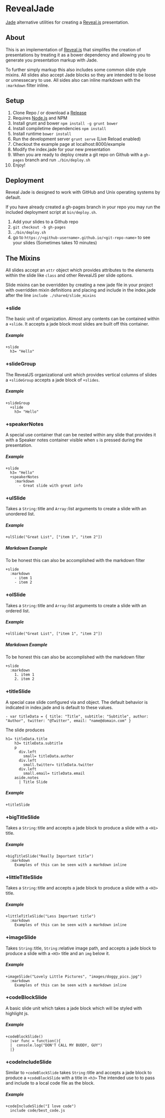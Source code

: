 RevealJade
==========

[Jade](https://github.com/visionmedia/jade) alternative utilities for creating a [Reveal.js](https://github.com/hakimel/reveal.js) presentation.

## About

This is an implementation of [Reveal.js](https://github.com/hakimel/reveal.js) that simplifes the creation of presentations by treating it as a bower dependency and allowing you to generate you presentation markup with Jade.

To further simply markup this also includes some common slide style mixins. All slides also accept Jade blocks so they are intended to be loose or unnessecary to use. All sides also can inline markdown with the `:markdown` filter inline.


## Setup

1. Clone Repo / or download a [Release](https://github.com/ninjapanzer/RevealJade/releases)
2. Requires [Node.js](https://nodejs.org/en/) and NPM
3. Install grunt and bower `npm install -g grunt bower`
4. Install compiletime dependencies `npm install`
5. Install runtime `bower install`
6. Run the development server `grunt serve` (Live Reload enabled)
7. Checkout the example page at localhost:8000/example
8. Modify the index.jade for your new presentation
9. When you are ready to deploy create a git repo on Github with a `gh-pages` branch and run `./bin/deploy.sh`
11. Enjoy!

## Deployment

Reveal Jade is designed to work with GitHub and Unix operating systems by default.

If you have already created a gh-pages branch in your repo you may run the included deployment script at `bin/deploy.sh`.

1. Add your slides to a Github repo
2. `git checkout -b gh-pages`
3. `./bin/deploy.sh`
4. go to `https://<github-username>.github.io/<git-repo-name>` to see your slides (Sometimes takes 10 minutes)

## The Mixins

All slides accept an `attr` object which provides attributes to the elements within the slide like `class` and other RevealJS per slide options.

Slide mixins can be overridden by creating a new jade file in your project with overridden mixin definitions and placing and include in the index.jade after the line `include ./shared/slide_mixins`

### +slide

The basic unit of organization. Almost any contents can be contained within a `+slide`. It accepts a jade block most slides are built off this container.

##### Example
```
+slide
  h3= "Hello"
```

### +slideGroup

The RevealJS organizational unit which provides vertical columns of slides a `+slideGroup` accepts a jade block of `+slides`.

##### Example
```
+slideGroup
  +slide
    h3= "Hello"
```

### +speakerNotes

A special use container that can be nested within any slide that provides it with a Speaker notes container visible when `s` is pressed during the presentation.

##### Example
```
+slide
  h3= "Hello"
  +speakerNotes
    :markdown
      - Great slide with great info
```

### +ulSlide

Takes a `String:`title and `Array:`list arguments to create a slide with an unordered list.

##### Example
```
+ulSlide("Great List", ["item 1", "item 2"])
```

##### Markdown Example
To be honest this can also be accomplished with the markdown filter
```
+slide
  :markdown
    - item 1
    - item 2
```

### +olSlide

Takes a `String:`title and `Array:`list arguments to create a slide with an ordered list.

##### Example
```
+olSlide("Great List", ["item 1", "item 2"])
```

##### Markdown Example
To be honest this can also be accomplished with the markdown filter
```
+slide
  :markdown
    1. item 1
    2. item 2
```

### +titleSlide

A special case slide configured via and object. The default behavior is indicated in index.jade and is default to these values.

```
- var titleData = { title: "Title", subtitle: "Subtitle", author: "Author", twitter: "@Twitter", email: "name@domain.com" }
```

The slide produces
```
h1= titleData.title
    h3= titleData.subtitle
    p
      div.left
        small= titleData.author
      div.left
        small.twitter= titleData.twitter
      div.left
        small.email= titleData.email
    aside.notes
      | Title Slide
```

##### Example
```
+titleSlide
```

### +bigTitleSlide

Takes a `String:`title and accepts a jade block to produce a slide with a `<H1>` title.

##### Example
```
+bigTitleSlide("Really Important title")
  :markdown
    Examples of this can be seen with a markdown inline
```

### +littleTitleSlide

Takes a `String:`title and accepts a jade block to produce a slide with a `<H3>` title.

##### Example
```
+littleTitleSlide("Less Important title")
  :markdown
    Examples of this can be seen with a markdown inline
```

### +imageSlide

Takes `String:`title, `String:`relative image path, and accepts a jade block to produce a slide with a `<H3>` title and an `img` below it.

##### Example
```
+imageSlide("Lovely Little Pictures", "images/doggy_pics.jpg")
  :markdown
    Examples of this can be seen with a markdown inline
```

### +codeBlockSlide

A basic slide unit which takes a jade block which will be styled with highlight js.

##### Example
```
+codeBlockSlide()
  |var func = function(){
  |  console.log("DON'T CALL MY BUDDY, GUY")
  |}
```

### +codeIncludeSlide

Similar to `+codeBlockSlide` takes `String:`title and accepts a jade block to produce a `+codeBlockSlide` with a title in `<h3>` The intended use to to pass and include to a local code file as the block.

##### Example
```
+codeIncludeSlide("I love code")
  include code/best_code.js
```
